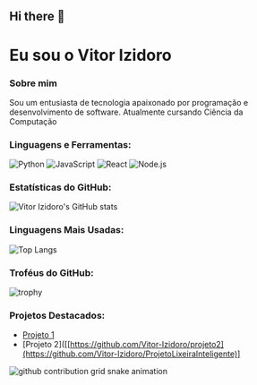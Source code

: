 ## Hi there 👋

<!--
**Vitor-Izidoro/Vitor-Izidoro** is a ✨ _special_ ✨ repository because its `README.md` (this file) appears on your GitHub profile.
https://github-readme-stats.vercel.app/api?username=Vitor-Izidoro
![Anurag's GitHub stats](https://github-readme-stats.vercel.app/api?username=Vitor-Izidoro&show_icons=true&theme=radical)
https://github-readme-stats.vercel.app/api/top-langs/?username=Vitor-Izidoro
![Top Langs](https://github-readme-stats.vercel.app/api/top-langs/?username=Vitor-Izidoro&layout=compact&theme=radical)


Here are some ideas to get you started:

- 🔭 I’m currently working on ...
- 🌱 I’m currently learning ...
- 👯 I’m looking to collaborate on ...
- 🤔 I’m looking for help with ...
- 💬 Ask me about ...
- 📫 How to reach me: ...
- 😄 Pronouns: ...
- ⚡ Fun fact: ...
-->
# Eu sou o Vitor Izidoro 

### Sobre mim
Sou um entusiasta de tecnologia apaixonado por programação e desenvolvimento de software. Atualmente cursando Ciência da Computação

### Linguagens e Ferramentas:
![Python](https://img.shields.io/badge/Python-3776AB?style=for-the-badge&logo=python&logoColor=white)
![JavaScript](https://img.shields.io/badge/JavaScript-F7DF1E?style=for-the-badge&logo=javascript&logoColor=black)
![React](https://img.shields.io/badge/React-20232A?style=for-the-badge&logo=react&logoColor=61DAFB)
![Node.js](https://img.shields.io/badge/Node.js-43853D?style=for-the-badge&logo=node.js&logoColor=white)

### Estatísticas do GitHub:
![Vitor Izidoro's GitHub stats](https://github-readme-stats.vercel.app/api?username=Vitor-Izidoro&show_icons=true&theme=radical)

### Linguagens Mais Usadas:
![Top Langs](https://github-readme-stats.vercel.app/api/top-langs/?username=Vitor-Izidoro&layout=compact&theme=radical)

### Troféus do GitHub:
![trophy](https://github-profile-trophy.vercel.app/?username=Vitor-Izidoro)

### Projetos Destacados:
- [Projeto 1]([https://github.com/Vitor-Izidoro/projeto1](https://github.com/Alexandre-Tortoza/honeyGame))
- [Projeto 2]([[https://github.com/Vitor-Izidoro/projeto2](https://github.com/Vitor-Izidoro/ProjetoLixeiraInteligente)]

<picture>
  <source media="(prefers-color-scheme: dark)" srcset="https://raw.githubusercontent.com/Vitor-Izidoro/Vitor-Izidoro/output/github-contribution-grid-snake-dark.svg">
  <source media="(prefers-color-scheme: light)" srcset="https://raw.githubusercontent.com/Vitor-Izidoro/Vitor-Izidoro/output/github-contribution-grid-snake.svg">
  <img alt="github contribution grid snake animation" src="https://raw.githubusercontent.com/Vitor-Izidoro/Vitor-Izidoro/output/github-contribution-grid-snake.svg">
</picture>
